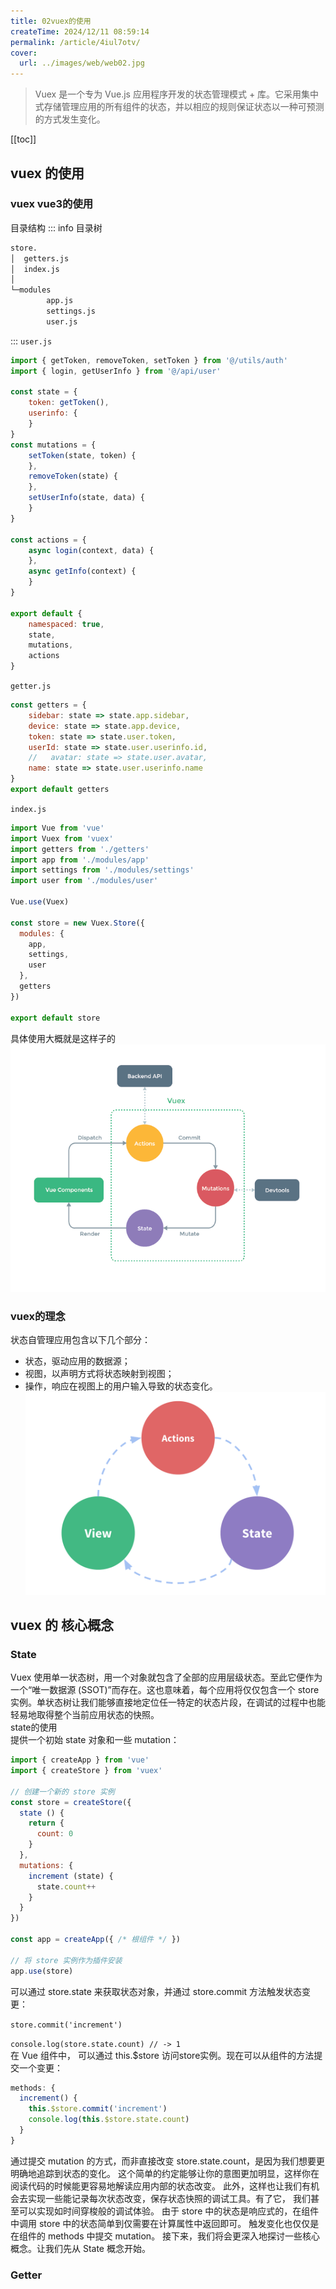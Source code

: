 ```yaml
---
title: 02vuex的使用
createTime: 2024/12/11 08:59:14
permalink: /article/4iul7otv/
cover:
  url: ../images/web/web02.jpg
---
```

> Vuex 是一个专为 Vue.js 应用程序开发的状态管理模式 + 库。它采用集中式存储管理应用的所有组件的状态，并以相应的规则保证状态以一种可预测的方式发生变化。
<!-- more -->
[[toc]]
## vuex 的使用

### vuex vue3的使用
目录结构
::: info 目录树
``` bash
store.
│  getters.js
│  index.js
│
└─modules
        app.js
        settings.js
        user.js
```       
::: 
`user.js`
```js 
import { getToken, removeToken, setToken } from '@/utils/auth'
import { login, getUserInfo } from '@/api/user'

const state = {
    token: getToken(),
    userinfo: {
    }
}
const mutations = {
    setToken(state, token) {
    },
    removeToken(state) {
    },
    setUserInfo(state, data) {
    }
}

const actions = {
    async login(context, data) {
    },
    async getInfo(context) {
    }
}

export default {
    namespaced: true,
    state,
    mutations,
    actions
}

```

`getter.js`
```js
const getters = {
    sidebar: state => state.app.sidebar,
    device: state => state.app.device,
    token: state => state.user.token,
    userId: state => state.user.userinfo.id,
    //   avatar: state => state.user.avatar,
    name: state => state.user.userinfo.name
}
export default getters
```
`index.js`
```js
import Vue from 'vue'
import Vuex from 'vuex'
import getters from './getters'
import app from './modules/app'
import settings from './modules/settings'
import user from './modules/user'

Vue.use(Vuex)

const store = new Vuex.Store({
  modules: {
    app,
    settings,
    user
  },
  getters
})

export default store
```
具体使用大概就是这样子的
![还是偷官网的图](/images/web/vuex2.png)

### vuex的理念
状态自管理应用包含以下几个部分：

- 状态，驱动应用的数据源；
- 视图，以声明方式将状态映射到视图；
- 操作，响应在视图上的用户输入导致的状态变化。
  ![偷官网的图](/images/web/vuex.png)


## vuex 的 核心概念
### State

Vuex 使用单一状态树，用一个对象就包含了全部的应用层级状态。至此它便作为一个“唯一数据源 (SSOT)”而存在。这也意味着，每个应用将仅仅包含一个 store 实例。单状态树让我们能够直接地定位任一特定的状态片段，在调试的过程中也能轻易地取得整个当前应用状态的快照。
<br>
state的使用<br>
提供一个初始 state 对象和一些 mutation：
```js
import { createApp } from 'vue'
import { createStore } from 'vuex'

// 创建一个新的 store 实例
const store = createStore({
  state () {
    return {
      count: 0
    }
  },
  mutations: {
    increment (state) {
      state.count++
    }
  }
})

const app = createApp({ /* 根组件 */ })

// 将 store 实例作为插件安装
app.use(store)
```

可以通过 store.state 来获取状态对象，并通过 store.commit 方法触发状态变更：

`store.commit('increment')`

`console.log(store.state.count) // -> 1`
<br>
在 Vue 组件中， 可以通过 this.$store 访问store实例。现在可以从组件的方法提交一个变更：
```js
methods: {
  increment() {
    this.$store.commit('increment')
    console.log(this.$store.state.count)
  }
}
```
通过提交 mutation 的方式，而非直接改变 store.state.count，是因为我们想要更明确地追踪到状态的变化。
这个简单的约定能够让你的意图更加明显，这样你在阅读代码的时候能更容易地解读应用内部的状态改变。
此外，这样也让我们有机会去实现一些能记录每次状态改变，保存状态快照的调试工具。有了它，
我们甚至可以实现如时间穿梭般的调试体验。
由于 store 中的状态是响应式的，在组件中调用 store 中的状态简单到仅需要在计算属性中返回即可。
触发变化也仅仅是在组件的 methods 中提交 mutation。
接下来，我们将会更深入地探讨一些核心概念。让我们先从 State 概念开始。
### Getter



